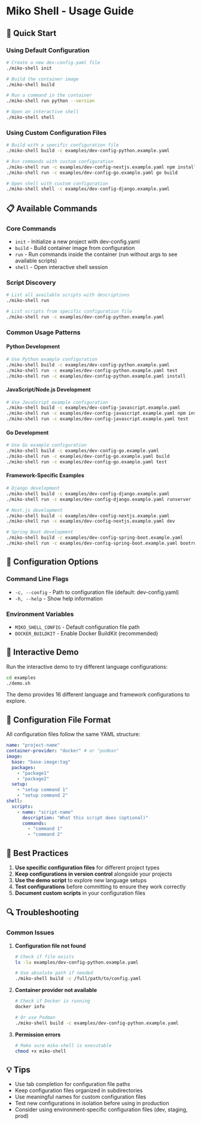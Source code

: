 # Miko Shell - Usage Guide

## 🎯 Quick Start

### Using Default Configuration

```bash
# Create a new dev-config.yaml file
./miko-shell init

# Build the container image
./miko-shell build

# Run a command in the container
./miko-shell run python --version

# Open an interactive shell
./miko-shell shell
```

### Using Custom Configuration Files

```bash
# Build with a specific configuration file
./miko-shell build -c examples/dev-config-python.example.yaml

# Run commands with custom configuration
./miko-shell run -c examples/dev-config-nextjs.example.yaml npm install
./miko-shell run -c examples/dev-config-go.example.yaml go build

# Open shell with custom configuration
./miko-shell shell -c examples/dev-config-django.example.yaml
```

## 📋 Available Commands

### Core Commands

- `init` - Initialize a new project with dev-config.yaml
- `build` - Build container image from configuration
- `run` - Run commands inside the container (run without args to see available scripts)
- `shell` - Open interactive shell session

### Script Discovery

```bash
# List all available scripts with descriptions
./miko-shell run

# List scripts from specific configuration file
./miko-shell run -c examples/dev-config-python.example.yaml
```

### Common Usage Patterns

#### Python Development

```bash
# Use Python example configuration
./miko-shell build -c examples/dev-config-python.example.yaml
./miko-shell run -c examples/dev-config-python.example.yaml test
./miko-shell run -c examples/dev-config-python.example.yaml install
```

#### JavaScript/Node.js Development

```bash
# Use JavaScript example configuration
./miko-shell build -c examples/dev-config-javascript.example.yaml
./miko-shell run -c examples/dev-config-javascript.example.yaml npm install
./miko-shell run -c examples/dev-config-javascript.example.yaml test
```

#### Go Development

```bash
# Use Go example configuration
./miko-shell build -c examples/dev-config-go.example.yaml
./miko-shell run -c examples/dev-config-go.example.yaml build
./miko-shell run -c examples/dev-config-go.example.yaml test
```

#### Framework-Specific Examples

```bash
# Django development
./miko-shell build -c examples/dev-config-django.example.yaml
./miko-shell run -c examples/dev-config-django.example.yaml runserver

# Next.js development
./miko-shell build -c examples/dev-config-nextjs.example.yaml
./miko-shell run -c examples/dev-config-nextjs.example.yaml dev

# Spring Boot development
./miko-shell build -c examples/dev-config-spring-boot.example.yaml
./miko-shell run -c examples/dev-config-spring-boot.example.yaml bootrun
```

## 🔧 Configuration Options

### Command Line Flags

- `-c, --config` - Path to configuration file (default: dev-config.yaml)
- `-h, --help` - Show help information

### Environment Variables

- `MIKO_SHELL_CONFIG` - Default configuration file path
- `DOCKER_BUILDKIT` - Enable Docker BuildKit (recommended)

## 🚀 Interactive Demo

Run the interactive demo to try different language configurations:

```bash
cd examples
./demo.sh
```

The demo provides 16 different language and framework configurations to explore.

## 📝 Configuration File Format

All configuration files follow the same YAML structure:

```yaml
name: "project-name"
container-provider: "docker" # or "podman"
image:
  base: "base-image:tag"
  packages:
    - "package1"
    - "package2"
  setup:
    - "setup command 1"
    - "setup command 2"
shell:
  scripts:
    - name: "script-name"
      description: "What this script does (optional)"
      commands:
        - "command 1"
        - "command 2"
```

## 🌟 Best Practices

1. **Use specific configuration files** for different project types
2. **Keep configurations in version control** alongside your projects
3. **Use the demo script** to explore new language setups
4. **Test configurations** before committing to ensure they work correctly
5. **Document custom scripts** in your configuration files

## 🔍 Troubleshooting

### Common Issues

1. **Configuration file not found**

   ```bash
   # Check if file exists
   ls -la examples/dev-config-python.example.yaml

   # Use absolute path if needed
   ./miko-shell build -c /full/path/to/config.yaml
   ```

2. **Container provider not available**

   ```bash
   # Check if Docker is running
   docker info

   # Or use Podman
   ./miko-shell build -c examples/dev-config-python.example.yaml
   ```

3. **Permission errors**
   ```bash
   # Make sure miko-shell is executable
   chmod +x miko-shell
   ```

## 💡 Tips

- Use tab completion for configuration file paths
- Keep configuration files organized in subdirectories
- Use meaningful names for custom configuration files
- Test new configurations in isolation before using in production
- Consider using environment-specific configuration files (dev, staging, prod)
